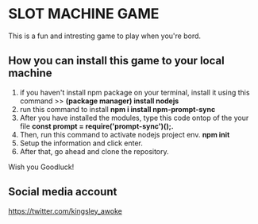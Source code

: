 # SLOT MACHINE GAME
This is a fun and intresting game to play when you're bord.

## How you can install this game to your local machine
1. if you haven't install npm package on your terminal, install it using this command >> **(package manager) install nodejs**
2. run this command to install **npm i install npm-prompt-sync**
3. After you have installed the modules, type this code ontop of the your file **const prompt = require('prompt-sync')();.**
4. Then, run this command to activate nodejs project env. **npm init**
5. Setup the information and click enter.
6. After that, go ahead and clone the repository.

Wish you Goodluck!

## Social media account
 https://twitter.com/kingsley_awoke